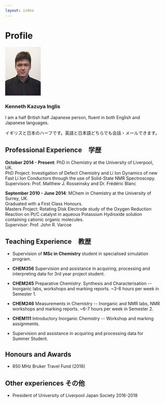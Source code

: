 ```yaml
---
layout: index
---
```

# Profile

![Image](./images/rirekisho.png)

### Kenneth Kazuya Inglis

I am a half British half Japanese person, fluent in both English and Japanese languages.

イギリスと日本のハーフです。英語と日本語どちらでも会話・メールできます。

## Professional Experience　学歴

**October 2014 - Present**: PhD in Chemistry at the University of Liverpool, UK.  
PhD Project: Investigation of Defect Chemistry and Li Ion Dynamics of new Fast Li Ion Conductors through 
the use of Solid-State NMR Spectroscopy.  
Supervisors: Prof. Matthew J. Rosseinsky and Dr. Frédéric Blanc

**September 2010 - June 2014**: MChem in Chemistry at the University of Surrey, UK.  
Graduated with a First Class Honours.  
Masters Project: Rotating Disk Electrode study of the Oxygen Reduction Reaction on Pt/C catalyst in 
aqueous Potassium Hydroxide solution containing cationic organic molecules.  
Supervisor: Prof. John R. Varcoe

## Teaching Experience　教歴

* Supervision of **MSc in Chemistry** student in specialised simulation program.

* **CHEM356** Supervision and assistance in acquiring, processing and interpreting data for 3rd year project student.

* **CHEM245** Preparative Chemistry: Synthesis and Characterisation -- Inorganic labs, workshops and marking reports. ~3-6 hours per week in Semester 1.

* **CHEM246** Measurements in Chemistry -- Inorganic and NMR labs, NMR workshops and marking reports. ~6-7 hours per week in Semester 2.

* **CHEM111** Introductory Inorganic Chemistry -- Workshop and marking assignments.

* Supervision and assistance in acquiring and processing data for Summer Student.

## Honours and Awards

* 850 MHz Bruker Travel Fund (2016)


## Other experiences その他

* President of University of Liverpool Japan Society 2016-2018
